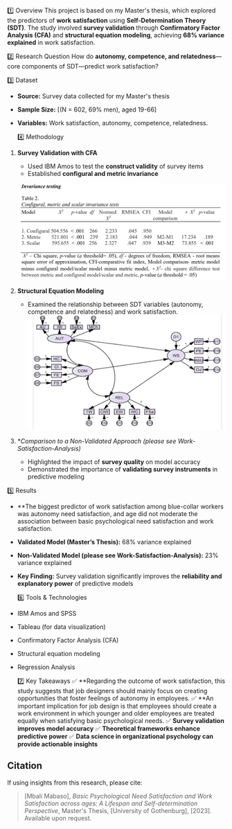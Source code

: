 1️⃣ Overview
This project is based on my Master's thesis, which explored the predictors of **work satisfaction** using **Self-Determination Theory (SDT)**. The study involved **survey validation** through **Confirmatory Factor Analysis (CFA)** and **structural equation modeling**, achieving **68% variance explained** in work satisfaction.

2️⃣ Research Question
How do **autonomy, competence, and relatedness**—core components of SDT—predict work satisfaction?

3️⃣ Dataset
- **Source:** Survey data collected for my Master's thesis
- **Sample Size:** [(N = 602, 69% men), aged 19-66]
- **Variables:** Work satisfaction, autonomy, competence, relatedness.

  4️⃣  Methodology
1. **Survey Validation with CFA**
   - Used IBM Amos  to test the **construct validity** of survey items
   - Established **configural and metric invariance**
     
   ![](InvarianceTesting.png)

2. **Structural Equation Modeling**
   - Examined the relationship between SDT variables (autonomy, competence and relatedness) and work satisfaction.
![](SEMmodel.png)
  
3. **Comparison to a Non-Validated Approach (please see Work-Satisfaction-Analysis)*
   - Highlighted the impact of **survey quality** on model accuracy
   - Demonstrated the importance of **validating survey instruments** in predictive modeling

5️⃣  Results
- **The biggest predictor of work satisfaction among blue-collar workers was autonomy need satisfaction, and age did not moderate the association between basic psychological need satisfaction and work satisfaction.
- **Validated Model (Master’s Thesis):** 68% variance explained
- **Non-Validated Model (please see Work-Satisfaction-Analysis):** 23% variance explained
- **Key Finding:** Survey validation significantly improves the **reliability and explanatory power** of predictive models

  6️⃣ Tools & Technologies
- IBM Amos and SPSS
- Tableau (for data visualization)
- Confirmatory Factor Analysis (CFA)
- Structural equation modeling
- Regression Analysis

  7️⃣ Key Takeaways
✅ **Regarding the outcome of work satisfaction, this study suggests that job designers should mainly focus on creating opportunities that foster feelings of
autonomy in employees.
✅ **An important implication for job design is that employees should create a work environment in which younger and older employees are
treated equally when satisfying basic psychological needs.
✅ **Survey validation improves model accuracy**
✅ **Theoretical frameworks enhance predictive power**
✅ **Data science in organizational psychology can provide actionable insights**

## Citation
If using insights from this research, please cite:
> [Mbali Mabaso], *Basic Psychological Need Satisfaction and Work Satisfaction
across ages: A Lifespan and Self-determination Perspective*, Master's Thesis, [University of Gothenburg], [2023]. Available upon request.

